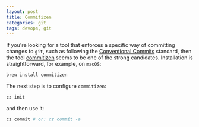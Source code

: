```yaml
---
layout: post
title: Commitizen
categories: git
tags: devops, git
---
```


If you're looking for a tool that enforces a specific way of committing changes to `git`, such as following the [Conventional Commits](https://www.conventionalcommits.org/en/v1.0.0/) standard, then the tool [commitizen](https://commitizen-tools.github.io/commitizen/) seems to be one of the strong candidates. Installation is straightforward, for example, on `macOS`:

```bash
brew install commitizen
```

The next step is to configure `commitizen`:

```bash
cz init
```

and then use it:

```bash
cz commit # or: cz commit -a
```


